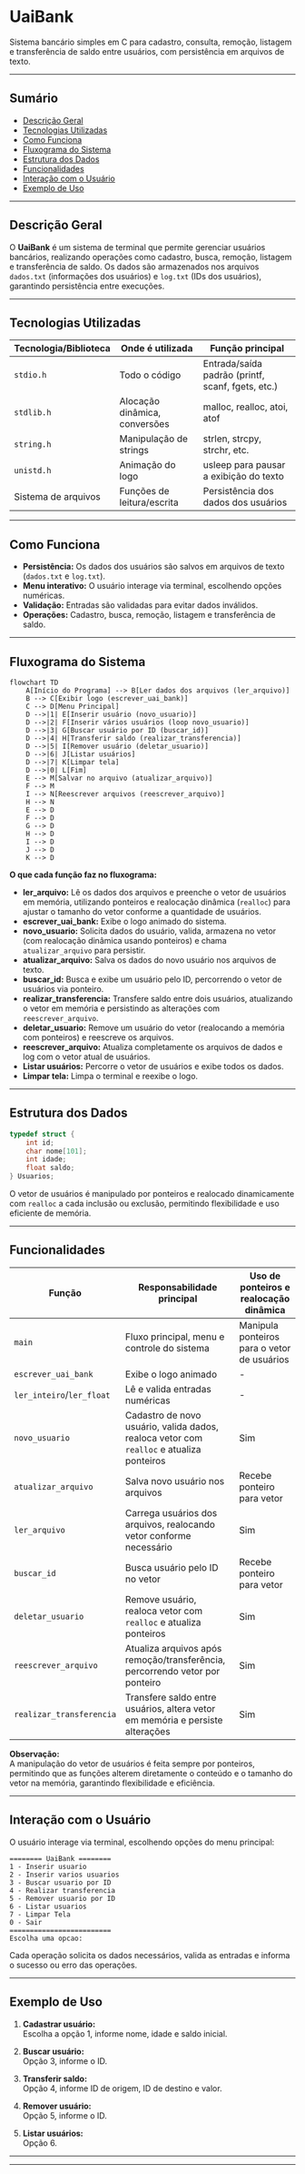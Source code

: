 # UaiBank

Sistema bancário simples em C para cadastro, consulta, remoção, listagem e transferência de saldo entre usuários, com persistência em arquivos de texto.

---

## Sumário

- [Descrição Geral](#descrição-geral)
- [Tecnologias Utilizadas](#tecnologias-utilizadas)
- [Como Funciona](#como-funciona)
- [Fluxograma do Sistema](#fluxograma-do-sistema)
- [Estrutura dos Dados](#estrutura-dos-dados)
- [Funcionalidades](#funcionalidades)
- [Interação com o Usuário](#interação-com-o-usuário)
- [Exemplo de Uso](#exemplo-de-uso)

---

## Descrição Geral

O **UaiBank** é um sistema de terminal que permite gerenciar usuários bancários, realizando operações como cadastro, busca, remoção, listagem e transferência de saldo. Os dados são armazenados nos arquivos `dados.txt` (informações dos usuários) e `log.txt` (IDs dos usuários), garantindo persistência entre execuções.

---

## Tecnologias Utilizadas

| Tecnologia/Biblioteca | Onde é utilizada                | Função principal                                  |
|-----------------------|---------------------------------|---------------------------------------------------|
| `stdio.h`             | Todo o código                   | Entrada/saída padrão (printf, scanf, fgets, etc.) |
| `stdlib.h`            | Alocação dinâmica, conversões   | malloc, realloc, atoi, atof                       |
| `string.h`            | Manipulação de strings          | strlen, strcpy, strchr, etc.                      |
| `unistd.h`            | Animação do logo                | usleep para pausar a exibição do texto            |
| Sistema de arquivos   | Funções de leitura/escrita      | Persistência dos dados dos usuários               |

---

## Como Funciona

- **Persistência:** Os dados dos usuários são salvos em arquivos de texto (`dados.txt` e `log.txt`).
- **Menu interativo:** O usuário interage via terminal, escolhendo opções numéricas.
- **Validação:** Entradas são validadas para evitar dados inválidos.
- **Operações:** Cadastro, busca, remoção, listagem e transferência de saldo.

---

## Fluxograma do Sistema

```mermaid
flowchart TD
    A[Início do Programa] --> B[Ler dados dos arquivos (ler_arquivo)]
    B --> C[Exibir logo (escrever_uai_bank)]
    C --> D[Menu Principal]
    D -->|1| E[Inserir usuário (novo_usuario)]
    D -->|2| F[Inserir vários usuários (loop novo_usuario)]
    D -->|3| G[Buscar usuário por ID (buscar_id)]
    D -->|4| H[Transferir saldo (realizar_transferencia)]
    D -->|5| I[Remover usuário (deletar_usuario)]
    D -->|6| J[Listar usuários]
    D -->|7| K[Limpar tela]
    D -->|0| L[Fim]
    E --> M[Salvar no arquivo (atualizar_arquivo)]
    F --> M
    I --> N[Reescrever arquivos (reescrever_arquivo)]
    H --> N
    E --> D
    F --> D
    G --> D
    H --> D
    I --> D
    J --> D
    K --> D
```

**O que cada função faz no fluxograma:**

- **ler_arquivo:** Lê os dados dos arquivos e preenche o vetor de usuários em memória, utilizando ponteiros e realocação dinâmica (`realloc`) para ajustar o tamanho do vetor conforme a quantidade de usuários.
- **escrever_uai_bank:** Exibe o logo animado do sistema.
- **novo_usuario:** Solicita dados do usuário, valida, armazena no vetor (com realocação dinâmica usando ponteiros) e chama `atualizar_arquivo` para persistir.
- **atualizar_arquivo:** Salva os dados do novo usuário nos arquivos de texto.
- **buscar_id:** Busca e exibe um usuário pelo ID, percorrendo o vetor de usuários via ponteiro.
- **realizar_transferencia:** Transfere saldo entre dois usuários, atualizando o vetor em memória e persistindo as alterações com `reescrever_arquivo`.
- **deletar_usuario:** Remove um usuário do vetor (realocando a memória com ponteiros) e reescreve os arquivos.
- **reescrever_arquivo:** Atualiza completamente os arquivos de dados e log com o vetor atual de usuários.
- **Listar usuários:** Percorre o vetor de usuários e exibe todos os dados.
- **Limpar tela:** Limpa o terminal e reexibe o logo.

---

## Estrutura dos Dados

```c
typedef struct {
    int id;
    char nome[101];
    int idade;
    float saldo;
} Usuarios;
```

O vetor de usuários é manipulado por ponteiros e realocado dinamicamente com `realloc` a cada inclusão ou exclusão, permitindo flexibilidade e uso eficiente de memória.

---

## Funcionalidades

| Função                    | Responsabilidade principal                                                                                 | Uso de ponteiros e realocação dinâmica                |
|---------------------------|-----------------------------------------------------------------------------------------------------------|-------------------------------------------------------|
| `main`                    | Fluxo principal, menu e controle do sistema                                                               | Manipula ponteiros para o vetor de usuários           |
| `escrever_uai_bank`       | Exibe o logo animado                                                                                      | -                                                     |
| `ler_inteiro`/`ler_float` | Lê e valida entradas numéricas                                                                            | -                                                     |
| `novo_usuario`            | Cadastro de novo usuário, valida dados, realoca vetor com `realloc` e atualiza ponteiros                  | Sim                                                   |
| `atualizar_arquivo`       | Salva novo usuário nos arquivos                                                                           | Recebe ponteiro para vetor                            |
| `ler_arquivo`             | Carrega usuários dos arquivos, realocando vetor conforme necessário                                       | Sim                                                   |
| `buscar_id`               | Busca usuário pelo ID no vetor                                                                            | Recebe ponteiro para vetor                            |
| `deletar_usuario`         | Remove usuário, realoca vetor com `realloc` e atualiza ponteiros                                          | Sim                                                   |
| `reescrever_arquivo`      | Atualiza arquivos após remoção/transferência, percorrendo vetor por ponteiro                              | Sim                                                   |
| `realizar_transferencia`  | Transfere saldo entre usuários, altera vetor em memória e persiste alterações                             | Sim                                                   |

**Observação:**  
A manipulação do vetor de usuários é feita sempre por ponteiros, permitindo que as funções alterem diretamente o conteúdo e o tamanho do vetor na memória, garantindo flexibilidade e eficiência.

---

## Interação com o Usuário

O usuário interage via terminal, escolhendo opções do menu principal:

```
======== UaiBank ========
1 - Inserir usuario
2 - Inserir varios usuarios
3 - Buscar usuario por ID
4 - Realizar transferencia
5 - Remover usuario por ID
6 - Listar usuarios
7 - Limpar Tela
0 - Sair
=========================
Escolha uma opcao:
```

Cada operação solicita os dados necessários, valida as entradas e informa o sucesso ou erro das operações.

---

## Exemplo de Uso

1. **Cadastrar usuário:**  
   Escolha a opção 1, informe nome, idade e saldo inicial.

2. **Buscar usuário:**  
   Opção 3, informe o ID.

3. **Transferir saldo:**  
   Opção 4, informe ID de origem, ID de destino e valor.

4. **Remover usuário:**  
   Opção 5, informe o ID.

5. **Listar usuários:**  
   Opção 6.

---



---

